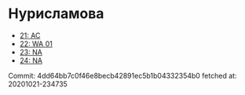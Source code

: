 # Нурисламова
- [21: AC](21.md)
- [22: WA 01](22.md)
- [23: NA](23.md)
- [24: NA](24.md)

Commit: 4dd64bb7c0f46e8becb42891ec5b1b04332354b0
 fetched at: 20201021-234735
